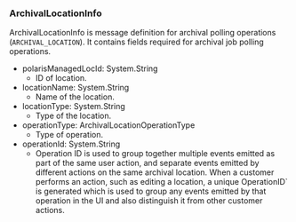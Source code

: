 ### ArchivalLocationInfo
ArchivalLocationInfo is message definition for archival
 polling operations (`ARCHIVAL_LOCATION`). It contains fields required
 for archival job polling operations.

- polarisManagedLocId: System.String
  - ID of location.
- locationName: System.String
  - Name of the location.
- locationType: System.String
  - Type of the location.
- operationType: ArchivalLocationOperationType
  - Type of operation.
- operationId: System.String
  - Operation ID is used to group together multiple events emitted as part of
 the same user action, and separate events emitted by different actions on
 the same archival location. When a customer performs an action, such as
 editing a location, a unique OperationID` is generated which is used to
 group any events emitted by that operation in the UI and also distinguish
 it from other customer actions.
